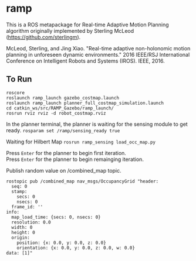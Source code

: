 ramp
====

This is a ROS metapackage for Real-time Adaptive Motion Planning algorithm originally implemented by Sterling McLeod (https://github.com/sterlingm).

McLeod, Sterling, and Jing Xiao. "Real-time adaptive non-holonomic motion planning in unforeseen dynamic environments." 2016 IEEE/RSJ International Conference on Intelligent Robots and Systems (IROS). IEEE, 2016.

## To Run 
```
roscore
roslaunch ramp_launch gazebo_costmap.launch 
roslaunch ramp_launch planner_full_costmap_simulation.launch 
cd catkin_ws/src/RAMP_Gazebo/ramp_launch/
rosrun rviz rviz -d robot_costmap.rviz
```
In the planner terminal, the planner is waiting for the sensing module to get ready.
`rosparam set /ramp/sensing_ready true`

Waiting for Hilbert Map
`rosrun ramp_sensing load_occ_map.py`

Press `Enter` for the planner to begin first iteration.  
Press `Enter` for the planner to begin remainging iteration.

Publish random value on /combined_map topic.
```
rostopic pub /combined_map nav_msgs/OccupancyGrid "header:
  seq: 0
  stamp:
    secs: 0
    nsecs: 0
  frame_id: ''
info:
  map_load_time: {secs: 0, nsecs: 0}
  resolution: 0.0
  width: 0
  height: 0
  origin:
    position: {x: 0.0, y: 0.0, z: 0.0}
    orientation: {x: 0.0, y: 0.0, z: 0.0, w: 0.0}
data: [1]" 
```
